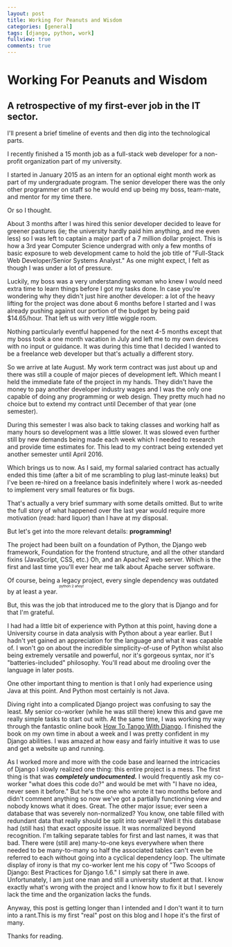 ```yaml
---
layout: post
title: Working For Peanuts and Wisdom
categories: [general]
tags: [django, python, work]
fullview: true
comments: true
---
```


# Working For Peanuts and Wisdom
## A retrospective of my first-ever job in the IT sector.

I'll present a brief timeline of events and then dig into the technological parts.

I recently finished a 15 month job as a full-stack web developer for a non-profit organization part of my university.

I started in January 2015 as an intern for an optional eight month work as part of my undergraduate program. The senior developer there was the only other programmer on staff so he would end up being my boss, team-mate, and mentor for my time there.

Or so I thought.

About 3 months after I was hired this senior developer decided to leave for greener pastures (ie; the university hardly paid him anything, and me even less) so I was left to captain a major part of a 7 million dollar project. This is how a 3rd year Computer Science undergrad with only a few months of basic exposure to web development came to hold the job title of "Full-Stack Web Developer/Senior Systems Analyst." As one might expect, I felt as though I was under a lot of pressure.

Luckily, my boss was a very understanding woman who knew I would need extra time to learn things before I got my tasks done. In case you're wondering why they didn't just hire another developer: a lot of the heavy lifting for the project was done about 6 months before I started and I was already pushing against our portion of the budget by being paid $14.65/hour. That left us with very little wiggle room.

Nothing particularly eventful happened for the next 4-5 months except that my boss took a one month vacation in July and left me to my own devices with no input or guidance. It was during this time that I decided I wanted to be a freelance web developer but that's actually a different story.

So we arrive at late August. My work term contract was just about up and there was still a couple of major pieces of development left. Which meant I held the immediate fate of the project in my hands. They didn't have the money to pay another developer industry wages and I was the only one capable of doing any programming or web design. They pretty much had no choice but to extend my contract until December of that year (one semester).

During this semester I was also back to taking classes and working half as many hours so development was a little slower. It was slowed even further still by new demands being made each week which I needed to research and provide time estimates for. This lead to my contract being extended yet another semester until April 2016.

Which brings us to now. As I said, my formal salaried contract has actually ended this time (after a bit of me scrambling to plug last-minute leaks) but I've been re-hired on a freelance basis indefinitely where I work as-needed to implement very small features or fix bugs.

That's actually a very brief summary with some details omitted. But to write the full story of what happened over the last year would require more motivation (read: hard liquor) than I have at my disposal.

But let's get into the more relevant details: **programming!**

The project had been built on a foundation of Python, the Django web framework, Foundation for the frontend structure, and all the other standard fixins (JavaScript, CSS, etc.) Oh, and an Apache2 web server. Which is the first and last time you'll ever hear me talk about Apache server software.

Of course, being a legacy project, every single dependency was outdated by at least a year. <sup><sup><sup>python 2 ahoy!</sup></sup></sup>

But, this was the job that introduced me to the glory that is Django and for that I'm grateful.

I had had a little bit of experience with Python at this point, having done a University course in data analysis with Python about a year earlier. But I hadn't yet gained an appreciation for the language and what it was capable of. I won't go on about the incredible simplicity-of-use of Python whilst also being extremely versatile and powerful, nor it's gorgeous syntax, nor it's "batteries-included" philosophy. You'll read about me drooling over the language in later posts.

One other important thing to mention is that I only had experience using Java at this point. And Python most certainly is not Java.

Diving right into a complicated Django project was confusing to say the least. My senior co-worker (while he was still there) knew this and gave me really simple tasks to start out with. At the same time, I was working my way through the fantastic online book [How To Tango With Django](http://www.tangowithdjango.com/). I finished the book on my own time in about a week and I was pretty confident in my Django abilities. I was amazed at how easy and fairly intuitive it was to use and get a website up and running.

As I worked more and more with the code base and learned the intricacies of Django I slowly realized one thing: this entire project is a mess. 
The first thing is that was ***completely undocumented.*** I would frequently ask my co-worker "what does this code do?" and would be met with "I have no idea, never seen it before." But he's the one who wrote it two months before and didn't comment anything so now we've got a partially functioning view and nobody knows what it does. Great.
The other major issue; ever seen a database that was severely non-normalized? You know, one table filled with redundant data that really should be split into several? Well it this database had (still has) that exact opposite issue. It was normalized beyond recognition. I'm talking separate tables for first and last names, it was that bad. There were (still are) many-to-one keys everywhere when there needed to be many-to-many so half the associated tables can't even be referred to each without going into a cyclical dependency loop.
The ultimate display of irony is that my co-worker lent me his copy of "Two Scoops of Django: Best Practices for Django 1.6." I simply sat there in awe.
Unfortunately, I am just one man and still a university student at that. I know exactly what's wrong with the project and I know how to fix it but I severely lack the time and the organization lacks the funds. 

Anyway, this post is getting longer than I intended and I don't want it to turn into a rant.This is my first "real" post on this blog and I hope it's the first of many. 

Thanks for reading.


